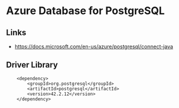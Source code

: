 # Azure Database for PostgreSQL

## Links

- https://docs.microsoft.com/en-us/azure/postgresql/connect-java 

## Driver Library

```
    <dependency>
        <groupId>org.postgresql</groupId>
        <artifactId>postgresql</artifactId>
        <version>42.2.12</version>
    </dependency>
```